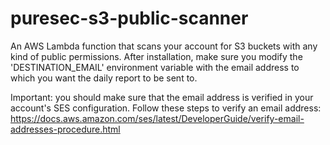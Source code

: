 # puresec-s3-public-scanner
An AWS Lambda function that scans your account for S3 buckets with any kind of public permissions.
After installation, make sure you modify the 'DESTINATION_EMAIL' environment variable with the email address to which you want the daily report to be sent to. 

Important: you should make sure that the email address is verified in your account's SES configuration. Follow these steps to verify an email address: https://docs.aws.amazon.com/ses/latest/DeveloperGuide/verify-email-addresses-procedure.html
